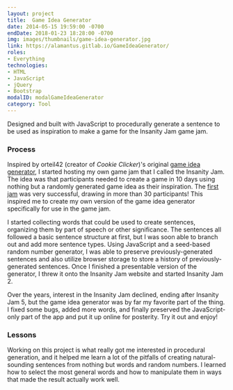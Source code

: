 ```yaml
---
layout: project
title:  Game Idea Generator
date: 2014-05-15 19:59:00 -0700
endDate: 2018-01-23 18:28:00 -0700
img: images/thumbnails/game-idea-generator.jpg
link: https://alamantus.gitlab.io/GameIdeaGenerator/
roles:
- Everything
technologies:
- HTML
- JavaScript
- jQuery
- Bootstrap
modalID: modalGameIdeaGenerator
category: Tool
---
```

Designed and built with JavaScript to procedurally generate a sentence to be used as inspiration to make a game for the Insanity Jam game jam.

### Process

Inspired by orteil42 (creator of _Cookie Clicker_)'s original [game idea generator](http://orteil.dashnet.org/gamegen), I started hosting my own game jam that I called the Insanity Jam. The idea was that participants needed to create a game in 10 days using nothing but a randomly generated game idea as their inspiration. The [first jam](http://web.archive.org/web/20160408171603/http://insanityjam.com/1/viewforum.php?id=7) was very successful, drawing in more than 30 participants! This inspired me to create my own version of the game idea generator specifically for use in the game jam.

I started collecting words that could be used to create sentences, organizing them by part of speech or other significance. The sentences all followed a basic sentence structure at first, but I was soon able to branch out and add more sentence types. Using JavaScript and a seed-based random number generator, I was able to preserve previously-generated sentences and also utilize browser storage to store a history of previously-generated sentences. Once I finished a presentable version of the generator, I threw it onto the Insanity Jam website and started Insanity Jam 2.

Over the years, interest in the Insanity Jam declined, ending after Insanity Jam 5, but the game idea generator was by far my favorite part of the thing. I fixed some bugs, added more words, and finally preserved the JavaScript-only part of the app and put it up online for posterity. Try it out and enjoy!

### Lessons

Working on this project is what really got me interested in procedural generation, and it helped me learn a lot of the pitfalls of creating natural-sounding sentences from nothing but words and random numbers. I learned how to select the most general words and how to manipulate them in ways that made the result actually work well.
